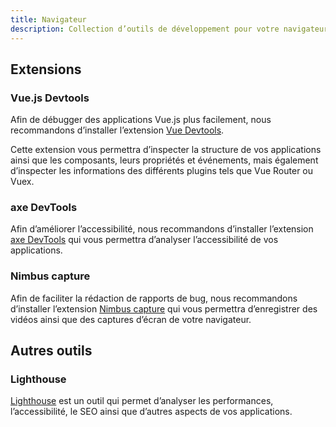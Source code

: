 ```yaml
---
title: Navigateur
description: Collection d’outils de développement pour votre navigateur.
---
```


## Extensions

### Vue.js Devtools

Afin de débugger des applications Vue.js plus facilement, nous recommandons d’installer l’extension [Vue Devtools](https://devtools.vuejs.org/guide/installation.html).

Cette extension vous permettra d’inspecter la structure de vos applications ainsi que les composants, leurs propriétés et événements, mais également d’inspecter les informations des différents plugins tels que Vue Router ou Vuex.

### axe DevTools

Afin d’améliorer l’accessibilité, nous recommandons d’installer l’extension [axe DevTools](https://www.deque.com/axe/devtools/) qui vous permettra d’analyser l’accessibilité de vos applications.

### Nimbus capture

Afin de faciliter la rédaction de rapports de bug, nous recommandons d’installer l’extension [Nimbus capture](https://nimbusweb.me/screenshot.php) qui vous permettra d’enregistrer des vidéos ainsi que des captures d’écran de votre navigateur.

## Autres outils

### Lighthouse

[Lighthouse](https://developer.chrome.com/docs/lighthouse/overview/) est un outil qui permet d’analyser les performances, l’accessibilité, le SEO ainsi que d’autres aspects de vos applications.

